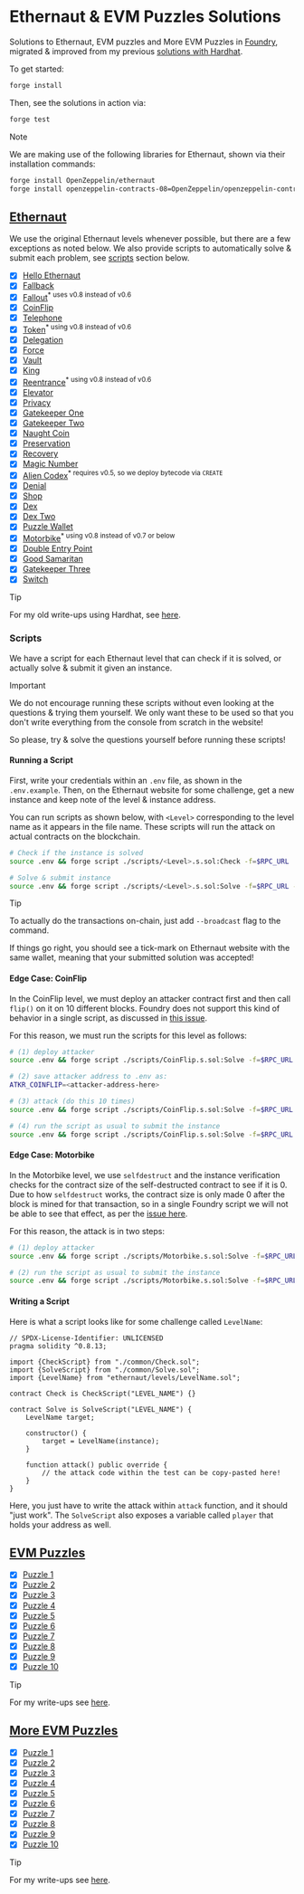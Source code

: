 # Ethernaut & EVM Puzzles Solutions

Solutions to Ethernaut, EVM puzzles and More EVM Puzzles in [Foundry](https://book.getfoundry.sh/), migrated & improved from my previous [solutions with Hardhat](https://github.com/erhant/solidity-ctfs).

To get started:

```sh
forge install
```

Then, see the solutions in action via:

```sh
forge test
```

> [!NOTE]
>
> We are making use of the following libraries for Ethernaut, shown via their installation commands:
>
> ```sh
> forge install OpenZeppelin/ethernaut
> forge install openzeppelin-contracts-08=OpenZeppelin/openzeppelin-contracts@v4.7.3
> ```

## [Ethernaut](https://ethernaut.openzeppelin.com/)

We use the original Ethernaut levels whenever possible, but there are a few exceptions as noted below. We also provide scripts to automatically solve & submit each problem, see [scripts](#scripts) section below.

- [x] [Hello Ethernaut](./script/HelloEthernaut.s.sol)
- [x] [Fallback](./script/Fallback.s.sol)
- [x] [Fallout](./script/Fallout.s.sol)<sup>\* uses v0.8 instead of v0.6</sup>
- [x] [CoinFlip](./script/CoinFlip.s.sol)
- [x] [Telephone](./script/Telephone.s.sol)
- [x] [Token](./script/Token.s.sol)<sup>\* using v0.8 instead of v0.6</sup>
- [x] [Delegation](./script/Delegation.s.sol)
- [x] [Force](./script/Force.s.sol)
- [x] [Vault](./script/Vault.s.sol)
- [x] [King](./script/King.s.sol)
- [x] [Reentrance](./script/Reentrance.s.sol)<sup>\* using v0.8 instead of v0.6</sup>
- [x] [Elevator](./script/Elevator.s.sol)
- [x] [Privacy](./script/Privacy.s.sol)
- [x] [Gatekeeper One](./script/GatekeeperOne.s.sol)
- [x] [Gatekeeper Two](./script/GatekeeperTwo.s.sol)
- [x] [Naught Coin](./script/NaughtCoin.s.sol)
- [x] [Preservation](./script/Preservation.s.sol)
- [x] [Recovery](./script/Recovery.s.sol)
- [x] [Magic Number](./script/MagicNum.s.sol)
- [x] [Alien Codex](./script/AlienCodex.s.sol)<sup>\* requires v0.5, so we deploy bytecode via <code>CREATE</code></sup>
- [x] [Denial](./script/Denial.s.sol)
- [x] [Shop](./script/Shop.s.sol)
- [x] [Dex](./script/Dex.s.sol)
- [x] [Dex Two](./script/DexTwo.s.sol)
- [x] [Puzzle Wallet](./script/PuzzleWallet.s.sol)
- [x] [Motorbike](./script/Motorbike.s.sol)<sup>\* using v0.8 instead of v0.7 or below</sup>
- [x] [Double Entry Point](./script/DoubleEntryPoint.s.sol)
- [x] [Good Samaritan](./script/GoodSamaritan.s.sol)
- [x] [Gatekeeper Three](./script/GatekeeperThree.s.sol)
- [x] [Switch](./script/Switch.s.sol)

> [!TIP]
>
> For my old write-ups using Hardhat, see [here](https://dev.to/erhant/series/18918).

### Scripts

We have a script for each Ethernaut level that can check if it is solved, or actually solve & submit it given an instance.

> [!IMPORTANT]
>
> We do not encourage running these scripts without even looking at the questions & trying them yourself. We only want these to be used so that you don't write everything from the console from scratch in the website!
>
> So please, try & solve the questions yourself before running these scripts!

#### Running a Script

First, write your credentials within an `.env` file, as shown in the `.env.example`. Then, on the Ethernaut website for some challenge, get a new instance and keep note of the level & instance address.

You can run scripts as shown below, with `<Level>` corresponding to the level name as it appears in the file name. These scripts will run the attack on actual contracts on the blockchain.

```sh
# Check if the instance is solved
source .env && forge script ./scripts/<Level>.s.sol:Check -f=$RPC_URL

# Solve & submit instance
source .env && forge script ./scripts/<Level>.s.sol:Solve -f=$RPC_URL --private-key=$PRIVATE_KEY
```

> [!TIP]
>
> To actually do the transactions on-chain, just add `--broadcast` flag to the command.
>
> If things go right, you should see a tick-mark on Ethernaut website with the same wallet, meaning that your submitted solution was accepted!

#### Edge Case: CoinFlip

In the CoinFlip level, we must deploy an attacker contract first and then call `flip()` on it on 10 different blocks. Foundry does not support this kind of behavior in a single script, as discussed in [this issue](https://github.com/foundry-rs/foundry/issues/1902).

For this reason, we must run the scripts for this level as follows:

```sh
# (1) deploy attacker
source .env && forge script ./scripts/CoinFlip.s.sol:Solve -f=$RPC_URL --private-key=$PRIVATE_KEY -s="deploy()" --broadcast

# (2) save attacker address to .env as:
ATKR_COINFLIP=<attacker-address-here>

# (3) attack (do this 10 times)
source .env && forge script ./scripts/CoinFlip.s.sol:Solve -f=$RPC_URL --private-key=$PRIVATE_KEY -s="flip()" --broadcast

# (4) run the script as usual to submit the instance
source .env && forge script ./scripts/CoinFlip.s.sol:Solve -f=$RPC_URL --private-key=$PRIVATE_KEY --broadcast
```

#### Edge Case: Motorbike

In the Motorbike level, we use `selfdestruct` and the instance verification checks for the contract size of the self-destructed contract to see if it is 0. Due to how `selfdestruct` works, the contract size is only made 0 after the block is mined for that transaction, so in a single Foundry script we will not be able to see that effect, as per the [issue here](https://github.com/foundry-rs/foundry/issues/1902).

For this reason, the attack is in two steps:

```sh
# (1) deploy attacker
source .env && forge script ./scripts/Motorbike.s.sol:Solve -f=$RPC_URL --private-key=$PRIVATE_KEY -s="pwn()" --broadcast

# (2) run the script as usual to submit the instance
source .env && forge script ./scripts/Motorbike.s.sol:Solve -f=$RPC_URL --private-key=$PRIVATE_KEY --broadcast
```

#### Writing a Script

Here is what a script looks like for some challenge called `LevelName`:

```solidity
// SPDX-License-Identifier: UNLICENSED
pragma solidity ^0.8.13;

import {CheckScript} from "./common/Check.sol";
import {SolveScript} from "./common/Solve.sol";
import {LevelName} from "ethernaut/levels/LevelName.sol";

contract Check is CheckScript("LEVEL_NAME") {}

contract Solve is SolveScript("LEVEL_NAME") {
    LevelName target;

    constructor() {
        target = LevelName(instance);
    }

    function attack() public override {
        // the attack code within the test can be copy-pasted here!
    }
}
```

Here, you just have to write the attack within `attack` function, and it should "just work". The `SolveScript` also exposes a variable called `player` that holds your address as well.

## [EVM Puzzles](https://github.com/fvictorio/evm-puzzles/)

- [x] [Puzzle 1](./test/evm/MoreEVMPuzzles.t.sol#L7)
- [x] [Puzzle 2](./test/evm/MoreEVMPuzzles.t.sol#L15)
- [x] [Puzzle 3](./test/evm/MoreEVMPuzzles.t.sol#L23)
- [x] [Puzzle 4](./test/evm/MoreEVMPuzzles.t.sol#L31)
- [x] [Puzzle 5](./test/evm/MoreEVMPuzzles.t.sol#L39)
- [x] [Puzzle 6](./test/evm/MoreEVMPuzzles.t.sol#L47)
- [x] [Puzzle 7](./test/evm/MoreEVMPuzzles.t.sol#L53)
- [x] [Puzzle 8](./test/evm/MoreEVMPuzzles.t.sol#L57)
- [x] [Puzzle 9](./test/evm/MoreEVMPuzzles.t.sol#L65)
- [x] [Puzzle 10](./test/evm/MoreEVMPuzzles.t.sol#L69)

> [!TIP]
>
> For my write-ups see [here](https://dev.to/erhant/evm-puzzles-walkthrough-471a).

## [More EVM Puzzles](https://github.com/daltyboy11/more-evm-puzzles)

- [x] [Puzzle 1](./test/evm/EVMPuzzles.t.sol#L7)
- [x] [Puzzle 2](./test/evm/EVMPuzzles.t.sol#L11)
- [x] [Puzzle 3](./test/evm/EVMPuzzles.t.sol#L15)
- [x] [Puzzle 4](./test/evm/EVMPuzzles.t.sol#L20)
- [x] [Puzzle 5](./test/evm/EVMPuzzles.t.sol#L24)
- [x] [Puzzle 6](./test/evm/EVMPuzzles.t.sol#L28)
- [x] [Puzzle 7](./test/evm/EVMPuzzles.t.sol#L33)
- [x] [Puzzle 8](./test/evm/EVMPuzzles.t.sol#L37)
- [x] [Puzzle 9](./test/evm/EVMPuzzles.t.sol#L43)
- [x] [Puzzle 10](./test/evm/EVMPuzzles.t.sol#L47)

> [!TIP]
>
> For my write-ups see [here](https://dev.to/erhant/more-evm-puzzles-walkthrough-4lil).
